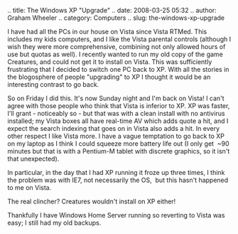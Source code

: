 .. title: The Windows XP "Upgrade"
.. date: 2008-03-25 05:32
.. author: Graham Wheeler
.. category: Computers
.. slug: the-windows-xp-upgrade

I have had all the PCs in our house on Vista since Vista RTMed. This
includes my kids computers, and I like the Vista parental controls
(although I wish they were more comprehensive, combining not only
allowed hours of use but quotas as well). I recently wanted to run my
old copy of the game Creatures, and could not get it to install on
Vista. This was sufficiently frustrating that I decided to switch one PC
back to XP. With all the stories in the blogosphere of people
"upgrading" to XP I thought it would be an interesting contrast to go
back.
<!-- TEASER_END -->

So on Friday I did this. It's now Sunday night and I'm back on Vista! I
can't agree with those people who think that Vista is inferior to XP. XP
was faster, I'll grant - noticeably so - but that was with a clean
install with no antivirus installed; my Vista boxes all have real-time
AV which adds quote a hit, and I expect the search indexing that goes on
in Vista also adds a hit. In every other respect I like Vista more. I
have a vague temptation to go back to XP on my laptop as I think I could
squeeze more battery life out (I only get  \~90 minutes but that is with
a Pentium-M tablet with discrete graphics, so it isn't that unexpected).

In particular, in the day that I had XP running it froze up three times,
I think the problem was with IE7, not necessarily the OS,  but this
hasn't happened to me on Vista.

The real clincher? Creatures wouldn't install on XP either!

Thankfully I have Windows Home Server running so reverting to Vista was
easy; I still had my old backups.
